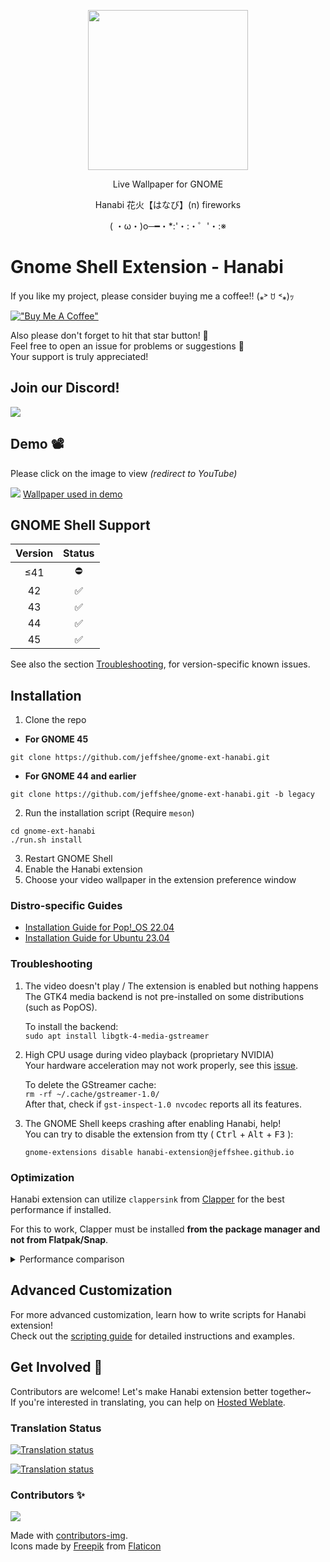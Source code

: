 <p align="center"><img src="https://raw.githubusercontent.com/jeffshee/gnome-ext-hanabi/master/res/sparkler.svg" width="256"></p>

<p align="center">Live Wallpaper for GNOME</p>  
<p align="center">Hanabi 花火【はなび】(n) fireworks</p>
<p align="center">( ・ω・)o─━・*:'・:・゜'・:※</p>

# Gnome Shell Extension - Hanabi

If you like my project, please consider buying me a coffee!! (⁎˃ ꇴ ˂⁎)ｯ

[!["Buy Me A Coffee"](https://www.buymeacoffee.com/assets/img/custom_images/orange_img.png)](https://www.buymeacoffee.com/jeffshee)

Also please don't forget to hit that star button! 🌟  
Feel free to open an issue for problems or suggestions 🤗  
Your support is truly appreciated!

## Join our Discord!

[![](https://dcbadge.vercel.app/api/server/mP7yg4gX7g?compact=true)](https://discord.gg/mP7yg4gX7g)

## Demo 📽️

Please click on the image to view <i>(redirect to YouTube)</i>

[![](https://i3.ytimg.com/vi/BWjXl4h9_BA/maxresdefault.jpg)](https://www.youtube.com/watch?v=BWjXl4h9_BA)
[Wallpaper used in demo](https://www.youtube.com/watch?v=2pBj0RKN3Y8)

## GNOME Shell Support

| Version | Status |
| :-----: | :----: |
|   ≤41   |   ⛔   |
|   42    |   ✅   |
|   43    |   ✅   |
|   44    |   ✅   |
|   45    |   ✅   |

See also the section [Troubleshooting](#troubleshooting), for version-specific known issues.

## Installation

1. Clone the repo

- **For GNOME 45**

```
git clone https://github.com/jeffshee/gnome-ext-hanabi.git
```

- **For GNOME 44 and earlier**

```
git clone https://github.com/jeffshee/gnome-ext-hanabi.git -b legacy
```

2. Run the installation script (Require `meson`)

```
cd gnome-ext-hanabi
./run.sh install
```

3. Restart GNOME Shell
4. Enable the Hanabi extension
5. Choose your video wallpaper in the extension preference window

### Distro-specific Guides

- [Installation Guide for Pop!\_OS 22.04](docs/popos-22-04.md)
- [Installation Guide for Ubuntu 23.04](docs/ubuntu-23-04.md)

### Troubleshooting

1. The video doesn't play / The extension is enabled but nothing happens  
   The GTK4 media backend is not pre-installed on some distributions (such as PopOS).

   To install the backend:  
    `sudo apt install libgtk-4-media-gstreamer`

2. High CPU usage during video playback (proprietary NVIDIA)  
   Your hardware acceleration may not work properly, see this [issue](https://gitlab.freedesktop.org/gstreamer/gst-plugins-bad/-/issues/1478).

   To delete the GStreamer cache:  
    `rm -rf ~/.cache/gstreamer-1.0/`  
    After that, check if `gst-inspect-1.0 nvcodec` reports all its features.

3. The GNOME Shell keeps crashing after enabling Hanabi, help!  
   You can try to disable the extension from tty ( <kbd>Ctrl</kbd> + <kbd>Alt</kbd> + <kbd>F3</kbd> ):

   ```
   gnome-extensions disable hanabi-extension@jeffshee.github.io
   ```

### Optimization

Hanabi extension can utilize `clappersink` from [Clapper](https://github.com/Rafostar/clapper) for the best performance if installed.

For this to work, Clapper must be installed **from the package manager and not from Flatpak/Snap**.

<details>
  <summary>Performance comparison</summary>

- With `clappersink`
  ![](https://user-images.githubusercontent.com/25530920/190872365-f1cefa30-6e11-40e4-bf99-1b79c3790d6b.png)

- Without `clappersink` (Using `Gtk.MediaFile` as default fallback)
  ![](https://user-images.githubusercontent.com/25530920/190872366-7fce5703-2310-4c68-81c7-f17a8a15019f.png)

</details>

## Advanced Customization

For more advanced customization, learn how to write scripts for Hanabi extension!  
Check out the [scripting guide](docs/scripting.md) for detailed instructions and examples.

## Get Involved 🚀

Contributors are welcome! Let's make Hanabi extension better together~  
If you're interested in translating, you can help on [Hosted Weblate](https://hosted.weblate.org/projects/gnome-ext-hanabi/gnome-ext-hanabi/).

### Translation Status

[![Translation status](https://hosted.weblate.org/widget/gnome-ext-hanabi/gnome-ext-hanabi/svg-badge.svg)](https://hosted.weblate.org/engage/gnome-ext-hanabi/)

[![Translation status](https://hosted.weblate.org/widget/gnome-ext-hanabi/gnome-ext-hanabi/multi-auto.svg)](https://hosted.weblate.org/engage/gnome-ext-hanabi/)

### Contributors ✨

<a href="https://github.com/jeffshee/gnome-ext-hanabi/graphs/contributors">
  <img src="https://contrib.rocks/image?repo=jeffshee/gnome-ext-hanabi" />
</a>

Made with [contributors-img](https://contrib.rocks).  
Icons made by [Freepik](http://www.freepik.com/) from [Flaticon](https://www.flaticon.com)

